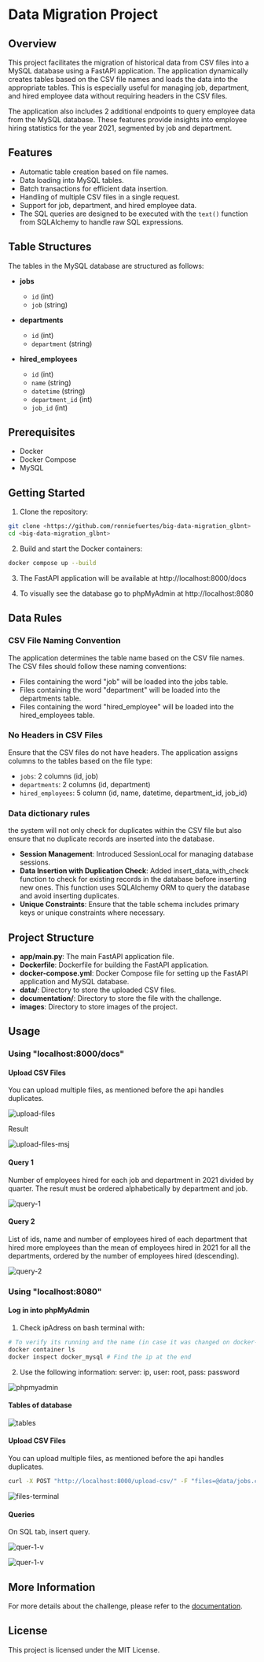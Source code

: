 # Data Migration Project

## Overview

This project facilitates the migration of historical data from CSV files into a MySQL database using a FastAPI application. The application dynamically creates tables based on the CSV file names and loads the data into the appropriate tables. This is especially useful for managing job, department, and hired employee data without requiring headers in the CSV files.

The application also includes 2 additional endpoints to query employee data from the MySQL database. These features provide insights into employee hiring statistics for the year 2021, segmented by job and department.

## Features

- Automatic table creation based on file names.
- Data loading into MySQL tables.
- Batch transactions for efficient data insertion.
- Handling of multiple CSV files in a single request.
- Support for job, department, and hired employee data.
- The SQL queries are designed to be executed with the `text()` function from SQLAlchemy to handle raw SQL expressions.

## Table Structures

The tables in the MySQL database are structured as follows:

- **jobs**
  - `id` (int)
  - `job` (string)
  
- **departments**
  - `id` (int)
  - `department` (string)
  
- **hired_employees**
  - `id` (int)
  - `name` (string)
  - `datetime` (string)
  - `department_id` (int)
  - `job_id` (int)

## Prerequisites

- Docker
- Docker Compose
- MySQL

## Getting Started

1. Clone the repository:

```bash
git clone <https://github.com/ronniefuertes/big-data-migration_glbnt>
cd <big-data-migration_glbnt>
```

2. Build and start the Docker containers:

```bash
docker compose up --build
```

3. The FastAPI application will be available at http://localhost:8000/docs

4. To visually see the database go to phpMyAdmin at http://localhost:8080

## Data Rules
### CSV File Naming Convention
The application determines the table name based on the CSV file names. The CSV files should follow these naming conventions:

- Files containing the word "job" will be loaded into the jobs table.
- Files containing the word "department" will be loaded into the departments table.
- Files containing the word "hired_employee" will be loaded into the hired_employees table.

### No Headers in CSV Files
Ensure that the CSV files do not have headers. The application assigns columns to the tables based on the file type:

- `jobs`: 2 columns (id, job)
- `departments`: 2 columns (id, department)
- `hired_employees`: 5 column (id, name, datetime, department_id, job_id)

### Data dictionary rules
the system will not only check for duplicates within the CSV file but also ensure that no duplicate records are inserted into the database.

- **Session Management**: Introduced SessionLocal for managing database sessions.
- **Data Insertion with Duplication Check**: Added insert_data_with_check function to check for existing records in the database before inserting new ones. This function uses SQLAlchemy ORM to query the database and avoid inserting duplicates.
- **Unique Constraints**: Ensure that the table schema includes primary keys or unique constraints where necessary.

## Project Structure
- **app/main.py**: The main FastAPI application file.
- **Dockerfile**: Dockerfile for building the FastAPI application.
- **docker-compose.yml**: Docker Compose file for setting up the FastAPI application and MySQL database.
- **data/**: Directory to store the uploaded CSV files.
- **documentation/**: Directory to store the file with the challenge.
- **images**: Directory to store images of the project.

## Usage
### Using "localhost:8000/docs"

#### Upload CSV Files
You can upload multiple files, as mentioned before the api handles duplicates.

![upload-files](images/upload-files.png)

Result

![upload-files-msj](images/upload-files-msj.png)

#### Query 1
Number of employees hired for each job and department in 2021 divided by quarter. The result must be ordered alphabetically by department and job.

![query-1](images/query-1.png)

#### Query 2
List of ids, name and number of employees hired of each department that hired more employees than the mean of employees hired in 2021 for all the departments, ordered by the number of employees hired (descending).

![query-2](images/query-2.png)

### Using "localhost:8080"
#### Log in into phpMyAdmin
1. Check ipAdress on bash terminal with: 
```bash
# To verify its running and the name (in case it was changed on docker-compose.yml)
docker container ls 
docker inspect docker_mysql # Find the ip at the end
```
2. Use the following information: server: ip, user: root, pass: password

![phpmyadmin](images/phpmyadmin.png)

#### Tables of database

![tables](images/tables.png)

#### Upload CSV Files
You can upload multiple files, as mentioned before the api handles duplicates.

```bash
curl -X POST "http://localhost:8000/upload-csv/" -F "files=@data/jobs.csv" -F "files=@data/departments.csv" -F "files=@data/hired_employees.csv"
```

![files-terminal](images/upload-files-terminal.png)

#### Queries
On SQL tab, insert query.

![quer-1-v](images/query-1-visually.png)

![quer-1-v](images/query-1-visually-result.png)


## More Information

For more details about the challenge, please refer to the [documentation](documentation/).

## License
This project is licensed under the MIT License.

